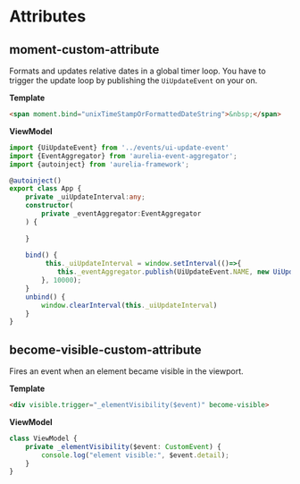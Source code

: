 # Attributes

## moment-custom-attribute

Formats and updates relative dates in a global timer loop.
You have to trigger the update loop by publishing the `UiUpdateEvent` on your on.

**Template**
```html
<span moment.bind="unixTimeStampOrFormattedDateString">&nbsp;</span>
```

**ViewModel**
```typescript
import {UiUpdateEvent} from '../events/ui-update-event'
import {EventAggregator} from 'aurelia-event-aggregator';
import {autoinject} from 'aurelia-framework';

@autoinject()
export class App {
    private _uiUpdateInterval:any;
    constructor(
        private _eventAggregator:EventAggregator
    ) {
        
    }
    
    bind() {
         this._uiUpdateInterval = window.setInterval(()=>{
            this._eventAggregator.publish(UiUpdateEvent.NAME, new UiUpdateEvent());
        }, 10000);
    }
    unbind() {
        window.clearInterval(this._uiUpdateInterval)
    }
}
```

## become-visible-custom-attribute

Fires an event when an element became visible in the viewport.

**Template**
```html
<div visible.trigger="_elementVisibility($event)" become-visible>
```

**ViewModel**
```typescript
class ViewModel {
    private _elementVisibility($event: CustomEvent) {
        console.log("element visible:", $event.detail);
    }
}
```
